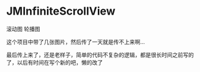 # JMInfiniteScrollView
滚动图 轮播图

这个项目中带了几张图片，然后传了一天就是传不上来啊...

最后传上来了，还是老样子，简单的代码不复杂的逻辑，都是很长时间之前写的了，以后有时间在写个新的吧，懒的改了
